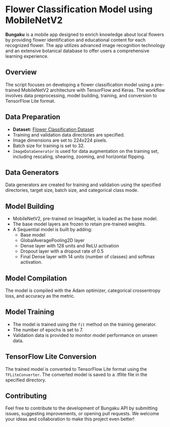 # Flower Classification Model using MobileNetV2

**Bungaku** is a mobile app designed to enrich knowledge about local flowers by providing flower identification and educational content for each recognized flower. The app utilizes advanced image recognition technology and an extensive botanical database to offer users a comprehensive learning experience.

## Overview

The script focuses on developing a flower classification model using a pre-trained MobileNetV2 architecture with TensorFlow and Keras. The workflow involves data preprocessing, model building, training, and conversion to TensorFlow Lite format.

## Data Preparation
- **Dataset:** [Flower Classification Dataset](https://www.kaggle.com/datasets/marquis03/flower-classification/code)
- Training and validation data directories are specified.
- Image dimensions are set to 224x224 pixels.
- Batch size for training is set to 32.
- `ImageDataGenerator` is used for data augmentation on the training set, including rescaling, shearing, zooming, and horizontal flipping.

## Data Generators

Data generators are created for training and validation using the specified directories, target size, batch size, and categorical class mode.

## Model Building

- MobileNetV2, pre-trained on ImageNet, is loaded as the base model.
- The base model layers are frozen to retain pre-trained weights.
- A Sequential model is built by adding:
  - Base model
  - GlobalAveragePooling2D layer
  - Dense layer with 128 units and ReLU activation
  - Dropout layer with a dropout rate of 0.5
  - Final Dense layer with 14 units (number of classes) and softmax activation.

## Model Compilation

The model is compiled with the Adam optimizer, categorical crossentropy loss, and accuracy as the metric.

## Model Training

- The model is trained using the `fit` method on the training generator.
- The number of epochs is set to 7.
- Validation data is provided to monitor model performance on unseen data.

## TensorFlow Lite Conversion

The trained model is converted to TensorFlow Lite format using the `TFLiteConverter`.
The converted model is saved to a .tflite file in the specified directory.

## Contributing

Feel free to contribute to the development of Bungaku API by submitting issues, suggesting improvements, or opening pull requests. We welcome your ideas and collaboration to make this project even better!
